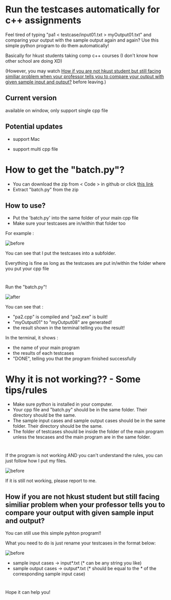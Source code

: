 # Run the testcases automatically for c++ assignments

Feel tired of typing "pa1 < testcase/input01.txt > myOutput01.txt" and comparing your output with the sample output again and again? Use this simple python program to do them automatically!

Basically for hkust students taking comp c++ courses (I don't know how other school are doing XD)

(However, you may watch [How if you are not hkust student but still facing similiar problem when your professor tells you to compare your output with given sample input and output?](https://github.com/hwtam/run-the-testcases-automatically-for-cpp/blob/main/README.md#how-if-you-are-not-hkust-student-but-still-facing-similiar-problem-when-your-professor-tells-you-to-compare-your-output-with-given-sample-input-and-output) before leaving.)

## Current version

available on window, only support single cpp file

## Potential updates

- support Mac

- support multi cpp file

# How to get the "batch.py"?

 - You can download the zip from < Code > in github or click [this link](https://github.com/hwtam/run-the-testcases-automatically-for-cpp/archive/refs/heads/main.zip)
 - Extract "batch.py" from the zip

## How to use?
- Put the 'batch.py' into the same folder of your main cpp file
- Make sure your testcases are in/within that folder too

For example :

![before](pics/before.png)

You can see that I put the testcases into a subfolder.

Everything is fine as long as the testcases are put in/within the folder where you put your cpp file

#

Run the "batch.py"!

![after](pics/after.png)

You can see that :

- "pa2.cpp" is compiled and "pa2.exe" is built!
- "myOutput01" to "myOutput08" are generated!
- the result shown in the terminal telling you the result!

In the terminal, it shows : 
- the name of your main program
- the results of each testcases
- "DONE", telling you that the program finished successfully 

# Why it is not working?? - Some tips/rules

- Make sure python is installed in your computer.
- Your cpp file and "batch.py" should be in the same folder. Their directory should be the same.
- The sample input cases and sample output cases should be in the same folder. Their directory should be the same.
- The folder of testcases should be inside the folder of the main program unless the tescases and the main program are in the same folder.

#

If the program is not working AND you can't understand the rules, you can just follow how I put my files.

![before](pics/before.png)

If it is still not working, please report to me.

## How if you are not hkust student but still facing similiar problem when your professor tells you to compare your output with given sample input and output?

You can still use this simple pyhton program!!

What you need to do is just rename your testcases in the format below:

![before](pics/before.png)

- sample input cases -> input*.txt (* can be any string you like)
- sample output cases -> output*.txt (* should be equal to the * of the corresponding sample input case)

#

Hope it can help you!
